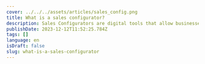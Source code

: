 ```yaml
---
cover: ../../../assets/articles/sales_config.png
title: What is a sales configurator?
description: Sales Configurators are digital tools that allow businesses to customize and quote products efficiently, enhancing customer experience and sales processes.
publishDate: 2023-12-12T11:52:25.784Z
tags: []
language: en
isDraft: false
slug: what-is-a-sales-configurator
---
```

